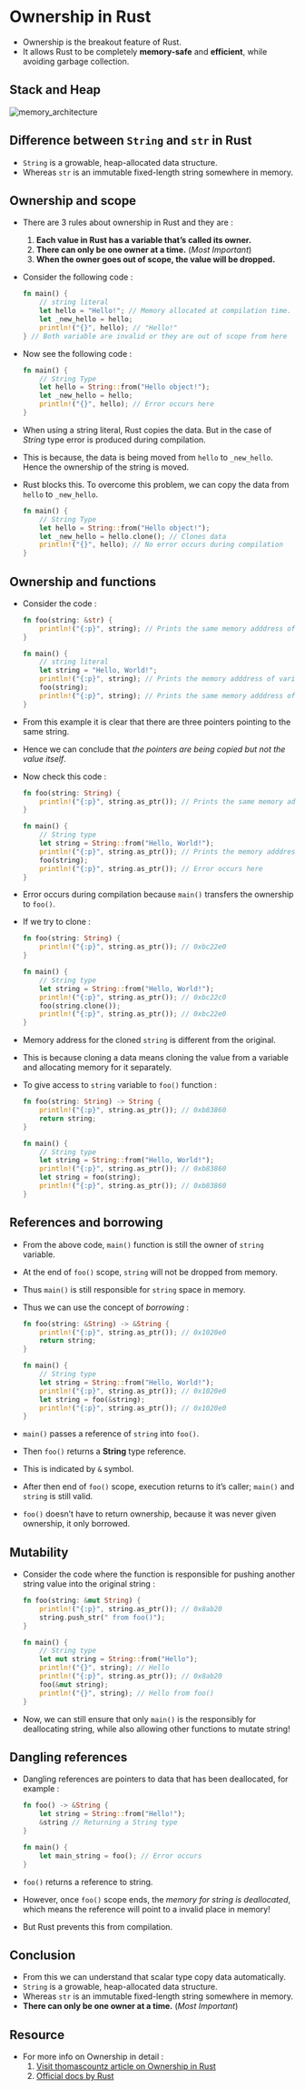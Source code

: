 # Ownership in Rust

- Ownership is the breakout feature of Rust.
- It allows Rust to be completely **memory-safe** and **efficient**, while avoiding garbage collection.

## Stack and Heap

![memory_architecture](https://qph.fs.quoracdn.net/main-qimg-1a1dbbe8b343484a55f3ff386b9cb48a)

## Difference between `String` and `str` in Rust

- `String` is a growable, heap-allocated data structure.
- Whereas `str` is an immutable fixed-length string somewhere in memory.

## Ownership and scope

- There are 3 rules about ownership in Rust and they are :

  1. **Each value in Rust has a variable that’s called its owner.**
  2. **There can only be one owner at a time.** (_Most Important_)
  3. **When the owner goes out of scope, the value will be dropped.**

- Consider the following code :

  ```rust
  fn main() {
      // string literal
      let hello = "Hello!"; // Memory allocated at compilation time. It is stored somewhere in read-only memory and a pointer to that string is stored on the stack
      let _new_hello = hello;
      println!("{}", hello); // "Hello!"
  } // Both variable are invalid or they are out of scope from here
  ```

- Now see the following code :

  ```rust
  fn main() {
      // String Type
      let hello = String::from("Hello object!");
      let _new_hello = hello;
      println!("{}", hello); // Error occurs here
  }
  ```

- When using a string literal, Rust copies the data. But in the case of _String_ type error is produced during compilation.
- This is because, the data is being moved from `hello` to `_new_hello`. Hence the ownership of the string is moved.
- Rust blocks this. To overcome this problem, we can copy the data from `hello` to `_new_hello`.

  ```rust
  fn main() {
      // String Type
      let hello = String::from("Hello object!");
      let _new_hello = hello.clone(); // Clones data
      println!("{}", hello); // No error occurs during compilation
  }
  ```

## Ownership and functions

- Consider the code :

  ```rust
  fn foo(string: &str) {
      println!("{:p}", string); // Prints the same memory adddress of variable allocated
  }

  fn main() {
      // string literal
      let string = "Hello, World!";
      println!("{:p}", string); // Prints the memory adddress of variable allocated
      foo(string);
      println!("{:p}", string); // Prints the same memory adddress of variable allocated
  }
  ```

- From this example it is clear that there are three pointers pointing to the same string.
- Hence we can conclude that _the pointers are being copied but not the value itself_.
- Now check this code :

  ```rust
  fn foo(string: String) {
      println!("{:p}", string.as_ptr()); // Prints the same memory adddress of variable allocated
  }

  fn main() {
      // String type
      let string = String::from("Hello, World!");
      println!("{:p}", string.as_ptr()); // Prints the memory adddress of variable allocated
      foo(string);
      println!("{:p}", string.as_ptr()); // Error occurs here
  }
  ```

- Error occurs during compilation because `main()` transfers the ownership to `foo()`.
- If we try to clone :

  ```rust
  fn foo(string: String) {
      println!("{:p}", string.as_ptr()); // 0xbc22e0
  }

  fn main() {
      // String type
      let string = String::from("Hello, World!");
      println!("{:p}", string.as_ptr()); // 0xbc22c0
      foo(string.clone());
      println!("{:p}", string.as_ptr()); // 0xbc22e0
  }
  ```

- Memory address for the cloned `string` is different from the original.
- This is because cloning a data means cloning the value from a variable and allocating memory for it separately.
- To give access to `string` variable to `foo()` function :

  ```rust
  fn foo(string: String) -> String {
      println!("{:p}", string.as_ptr()); // 0xb83860
      return string;
  }

  fn main() {
      // String type
      let string = String::from("Hello, World!");
      println!("{:p}", string.as_ptr()); // 0xb83860
      let string = foo(string);
      println!("{:p}", string.as_ptr()); // 0xb83860
  }
  ```

## References and borrowing

- From the above code, `main()` function is still the owner of `string` variable.
- At the end of `foo()` scope, `string` will not be dropped from memory.
- Thus `main()` is still responsible for `string` space in memory.
- Thus we can use the concept of _borrowing_ :

  ```rust
  fn foo(string: &String) -> &String {
      println!("{:p}", string.as_ptr()); // 0x1020e0
      return string;
  }

  fn main() {
      // String type
      let string = String::from("Hello, World!");
      println!("{:p}", string.as_ptr()); // 0x1020e0
      let string = foo(&string);
      println!("{:p}", string.as_ptr()); // 0x1020e0
  }
  ```

- `main()` passes a reference of `string` into `foo()`.
- Then `foo()` returns a **String** type reference.
- This is indicated by `&` symbol.
- After then end of `foo()` scope, execution returns to it’s caller; `main()` and `string` is still valid.
- `foo()` doesn’t have to return ownership, because it was never given ownership, it only borrowed.

## Mutability

- Consider the code where the function is responsible for pushing another string value into the original string :

  ```rust
  fn foo(string: &mut String) {
      println!("{:p}", string.as_ptr()); // 0x8ab20
      string.push_str(" from foo()");
  }

  fn main() {
      // String type
      let mut string = String::from("Hello");
      println!("{}", string); // Hello
      println!("{:p}", string.as_ptr()); // 0x8ab20
      foo(&mut string);
      println!("{}", string); // Hello from foo()
  }
  ```

- Now, we can still ensure that only `main()` is the responsibly for deallocating string, while also allowing other functions to mutate string!

## Dangling references

- Dangling references are pointers to data that has been deallocated, for example :

  ```rust
  fn foo() -> &String {
      let string = String::from("Hello!");
      &string // Returning a String type
  }

  fn main() {
      let main_string = foo(); // Error occurs
  }
  ```

- `foo()` returns a reference to string.
- However, once `foo()` scope ends, the _memory for string is deallocated_, which means the reference will point to a invalid place in memory!
- But Rust prevents this from compilation.

## Conclusion

- From this we can understand that scalar type copy data automatically.
- `String` is a growable, heap-allocated data structure.
- Whereas `str` is an immutable fixed-length string somewhere in memory.
- **There can only be one owner at a time.** (_Most Important_)

## Resource
- For more info on Ownership in detail :
  1. [Visit thomascountz article on Ownership in Rust](https://medium.com/@thomascountz/ownership-in-rust-part-1-112036b1126b)
  2. [Official docs by Rust](https://doc.rust-lang.org/book/ch04-01-what-is-ownership.html)